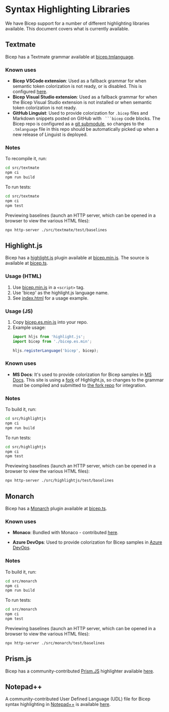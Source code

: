 # Syntax Highlighting Libraries

We have Bicep support for a number of different highlighting libraries available. This document covers what is currently available.

## Textmate
Bicep has a Textmate grammar available at [bicep.tmlanguage](https://github.com/Azure/bicep/blob/main/src/textmate/bicep.tmlanguage).

### Known uses
* **Bicep VSCode extension**: Used as a fallback grammar for when semantic token colorization is not ready, or is disabled. This is configured [here](https://github.com/Azure/bicep/blob/6d937220a57ae0490bcfd0e198c2dbafa32e7f64/src/vscode-bicep/package.json#L131-L135).
* **Bicep Visual Studio extension**: Used as a fallback grammar for when the Bicep Visual Studio extension is not installed or when semantic token colorization is not ready.
* **GitHub Linguist**: Used to provide colorization for `.bicep` files and Markdown snippets posted on GitHub with ` ```bicep` code blocks. The Bicep repo is configured as a [git submodule](https://github.com/github/linguist/blob/36d6903dddc9f0e9008dacd5dc8c52905eed4e5d/.gitmodules#L332-L334), so changes to the `.tmlanguage` file in this repo should be automatically picked up when a new release of Linguist is deployed.

### Notes
To recompile it, run:
```sh
cd src/textmate
npm ci
npm run build
```

To run tests:
```sh
cd src/textmate
npm ci
npm test
```

Previewing baselines (launch an HTTP server, which can be opened in a browser to view the various HTML files):
```sh
npx http-server ./src/textmate/test/baselines
```

## Highlight.js
Bicep has a [highlight.js](https://highlightjs.org/) plugin available at [bicep.min.js](https://github.com/Azure/bicep/blob/main/src/highlightjs/dist/bicep.min.js). The source is available at [bicep.ts](https://github.com/Azure/bicep/blob/main/src/highlightjs/src/bicep.ts).

### Usage (HTML)
1. Use [bicep.min.js](https://github.com/Azure/bicep/blob/main/src/highlightjs/dist/bicep.min.js) in a `<script>` tag.
1. Use 'bicep' as the highlight.js language name.
1. See [index.html](https://github.com/Azure/bicep/blob/main/src/highlightjs/example/index.html) for a usage example.

### Usage (JS)
1. Copy [bicep.es.min.js](https://github.com/Azure/bicep/blob/main/src/highlightjs/dist/bicep.es.min.js) into your repo.
1. Example usage:
    ```js
    import hljs from 'highlight.js';
    import bicep from './bicep.es.min';

    hljs.registerLanguage('bicep', bicep);
    ```

### Known uses
* **MS Docs**: It's used to provide colorization for Bicep samples in [MS Docs](https://docs.microsoft.com/). This site is using a [fork](https://github.com/DuncanmaMSFT/highlight.js) of Highlight.js, so changes to the grammar must be compiled and submitted to [the fork repo](https://github.com/DuncanmaMSFT/highlight.js/blob/stable/src/languages/bicep.js) for integration.

### Notes
To build it, run:
```sh
cd src/highlightjs
npm ci
npm run build
```

To run tests:
```sh
cd src/highlightjs
npm ci
npm test
```

Previewing baselines (launch an HTTP server, which can be opened in a browser to view the various HTML files):
```sh
npx http-server ./src/highlightjs/test/baselines
```

## Monarch
Bicep has a [Monarch](https://microsoft.github.io/monaco-editor/monarch.html) plugin available at [bicep.ts](https://github.com/Azure/bicep/blob/main/src/monarch/src/bicep.ts).

### Known uses
* **Monaco**: Bundled with Monaco - contributed [here](https://github.com/microsoft/monaco-editor/tree/main/src/basic-languages/bicep).

* **Azure DevOps**: Used to provide colorization for Bicep samples in [Azure DevOps](https://azure.microsoft.com/en-us/services/devops/).

### Notes
To build it, run:
```sh
cd src/monarch
npm ci
npm run build
```

To run tests:
```sh
cd src/monarch
npm ci
npm test
```

Previewing baselines (launch an HTTP server, which can be opened in a browser to view the various HTML files):
```sh
npx http-server ./src/monarch/test/baselines
```

## Prism.js
Bicep has a community-contributed [Prism.JS](https://prismjs.com/) highlighter available [here](https://github.com/PrismJS/prism/blob/master/components/prism-bicep.js).

## Notepad++
A community-contributed User Defined Language (UDL) file for Bicep syntax highlighting in [Notepad++](https://notepad-plus-plus.org/) is available [here](https://github.com/richardsondev/azure-bicep-udl).
